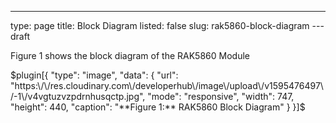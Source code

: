 ---
type: page
title: Block Diagram
listed: false
slug: rak5860-block-diagram
---draft

Figure 1 shows the block diagram of the RAK5860 Module

$plugin[{
    "type": "image",
    "data": {
        "url": "https:\/\/res.cloudinary.com\/developerhub\/image\/upload\/v1595476497\/-1\/v4vgtuzvzpdrnhusqctp.jpg",
        "mode": "responsive",
        "width": 747,
        "height": 440,
        "caption": "**Figure 1:** RAK5860 Block Diagram"
    }
}]$

